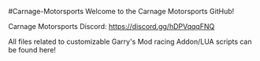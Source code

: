#Carnage-Motorsports
Welcome to the Carnage Motorsports GitHub!

Carnage Motorsports Discord: https://discord.gg/hDPVqqqFNQ

All files related to customizable Garry's Mod racing Addon/LUA scripts can be found here!
